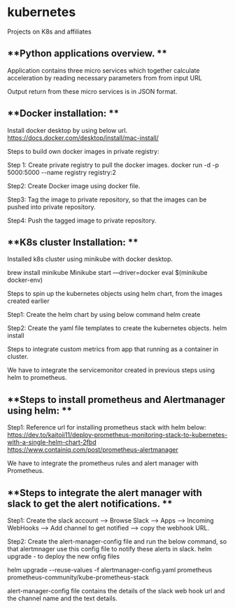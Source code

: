 # kubernetes
Projects on K8s and affiliates

## **Python applications overview. **

Application contains three micro services  which together calculate acceleration by reading necessary parameters from from input URL 

Output return from these micro services is in JSON format.

## **Docker installation: **

Install docker desktop by using below url.
https://docs.docker.com/desktop/install/mac-install/

Steps to build own docker images in private registry:

Step 1: 
Create private registry to pull the docker images.
docker run -d -p 5000:5000  --name registry registry:2

Step2:
Create Docker image using docker file.

Step3:
Tag the image to private repository, so that the images can be pushed into private repository.

Step4:
Push the tagged image to private repository.


## **K8s cluster Installation: **

Installed k8s cluster using minikube with docker desktop.

brew install minikube
Minikube start —driver=docker
eval $(minikube docker-env) 

Steps to spin up the kubernetes objects using helm chart, from the images created earlier

Step1:
Create the helm chart by using below command
helm create <chart name>

Step2:
Create the yaml file templates to create the kubernetes objects.
helm install <release name> <absolute path of the chart folder>

Steps to integrate custom metrics from app that running as a container in cluster.

We have to integrate the servicemonitor created in previous steps using helm to prometheus.

## **Steps to install prometheus and Alertmanager using helm: **

Step1:
Reference url for installing prometheus stack with helm  below:
https://dev.to/kaitoii11/deploy-prometheus-monitoring-stack-to-kubernetes-with-a-single-helm-chart-2fbd
https://www.containiq.com/post/prometheus-alertmanager

We have to integrate the prometheus rules and alert manager with Prometheus.

## **Steps to integrate the alert manager with slack to get the alert notifications. **

Step1:
Create the slack account —> Browse Slack —> Apps —> Incoming WebHooks —> Add channel to get notified —> copy the webhook URL.

Step2:
Create the alert-manager-config file and run the below command, so that alertmnager use this config file to notify these alerts in slack.
helm upgrade - to deploy the new onfig files
  
helm upgrade --reuse-values -f alertmanager-config.yaml prometheus prometheus-community/kube-prometheus-stack 

alert-manager-config file contains the details of the slack web hook url and the channel name and the text details.


